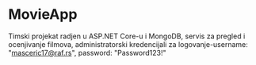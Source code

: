 # MovieApp
Timski projekat radjen u ASP.NET Core-u i MongoDB, servis za pregled i ocenjivanje filmova, administratorski kredencijali za logovanje-username: "masceric17@raf.rs", password: "Password123!"
